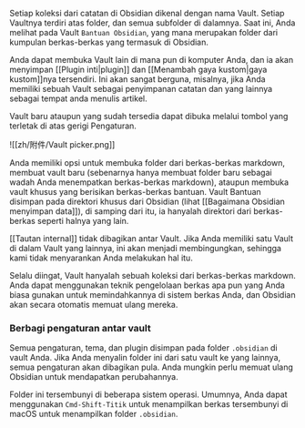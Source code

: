 Setiap koleksi dari catatan di Obsidian dikenal dengan nama Vault. Setiap Vaultnya terdiri atas folder, dan semua subfolder di dalamnya. Saat ini, Anda melihat pada Vault `Bantuan Obsidian`, yang mana merupakan folder dari kumpulan berkas-berkas yang termasuk di Obsidian.

Anda dapat membuka Vault lain di mana pun di komputer Anda, dan ia akan menyimpan [[Plugin inti|plugin]] dan [[Menambah gaya kustom|gaya kustom]]nya tersendiri. Ini akan sangat berguna, misalnya, jika Anda memiliki sebuah Vault sebagai penyimpanan catatan dan yang lainnya sebagai tempat anda menulis artikel.

Vault baru ataupun yang sudah tersedia dapat dibuka melalui tombol yang terletak di atas gerigi Pengaturan.

![[zh/附件/Vault picker.png]]

Anda memiliki opsi untuk membuka folder dari berkas-berkas markdown, membuat vault baru (sebenarnya hanya membuat folder baru sebagai wadah Anda menempatkan berkas-berkas markdown), ataupun membuka vault khusus yang berisikan berkas-berkas bantuan. Vault Bantuan disimpan pada direktori khusus dari Obsidian (lihat [[Bagaimana Obsidian menyimpan data]]), di samping dari itu, ia hanyalah direktori dari berkas-berkas seperti halnya yang lain.

[[Tautan internal]] tidak dibagikan antar Vault. Jika Anda memiliki satu Vault di dalam Vault yang lainnya, ini akan menjadi membingungkan, sehingga kami tidak menyarankan Anda melakukan hal itu.

Selalu diingat, Vault hanyalah sebuah koleksi dari berkas-berkas markdown. Anda dapat menggunakan teknik pengelolaan berkas apa pun yang Anda biasa gunakan untuk memindahkannya di sistem berkas Anda, dan Obsidian akan secara otomatis memuat ulang mereka.

### Berbagi pengaturan antar vault

Semua pengaturan, tema, dan plugin disimpan pada folder `.obsidian` di vault Anda. Jika Anda menyalin folder ini dari satu vault ke yang lainnya, semua pengaturan akan dibagikan pula. Anda mungkin perlu memuat ulang Obsidian untuk mendapatkan perubahannya.

Folder ini tersembunyi di beberapa sistem operasi. Umumnya, Anda dapat menggunakan `Cmd-Shift-Titik` untuk menampilkan berkas tersembunyi di macOS untuk menampilkan folder `.obsidian`.
